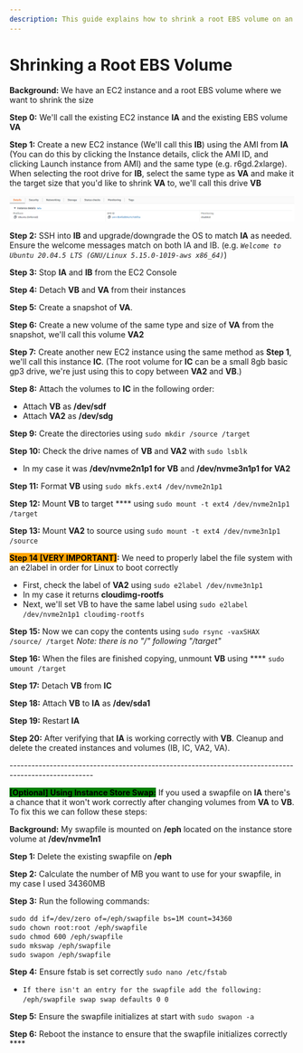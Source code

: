 ```yaml
---
description: This guide explains how to shrink a root EBS volume on an AWS EC2
---
```


# Shrinking a Root EBS Volume

**Background:** We have an EC2 instance and a root EBS volume where we want to shrink the size

**Step 0:** We'll call the existing EC2 instance **IA** and the existing EBS volume **VA**

**Step 1:** Create a new EC2 instance (We'll call this **IB**) using the AMI from **IA** (You can do this by clicking the Instance details, click the AMI ID, and clicking Launch instance from AMI) and the same type (e.g. r6gd.2xlarge). When selecting the root drive for **IB**, select the same type as **VA** and make it the target size that you'd like to shrink **VA** to, we'll call this drive **VB**

![](../.gitbook/assets/image.png)

**Step 2:** SSH into **IB** and upgrade/downgrade the OS to match **IA** as needed. Ensure the welcome messages match on both IA and IB. (e.g. _`Welcome to Ubuntu 20.04.5 LTS (GNU/Linux 5.15.0-1019-aws x86_64)`_)

**Step 3:** Stop **IA** and **IB** from the EC2 Console

**Step 4:** Detach **VB** and **VA** from their instances

**Step 5:** Create a snapshot of **VA**.

**Step 6:** Create a new volume of the same type and size of **VA** from the snapshot, we'll call this volume **VA2**

**Step 7:** Create another new EC2 instance using the same method as **Step 1**, we'll call this instance **IC**. (The root volume for **IC** can be a small 8gb basic gp3 drive, we're just using this to copy between **VA2** and **VB**.)

**Step 8:** Attach the volumes to **IC** in the following order:&#x20;

* Attach **VB** as **/dev/sdf**&#x20;
* Attach **VA2** as **/dev/sdg**

**Step 9:** Create the directories using `sudo mkdir /source /target`

**Step 10:** Check the drive names of **VB** and **VA2** with `sudo lsblk`

* In my case it was **/dev/nvme2n1p1 for VB** and **/dev/nvme3n1p1 for VA2**

**Step 11:** Format **VB** using `sudo mkfs.ext4 /dev/nvme2n1p1`

**Step 12:** Mount **VB** to target **** using `sudo mount -t ext4 /dev/nvme2n1p1 /target`

**Step 13:** Mount **VA2** to source using `sudo mount -t ext4 /dev/nvme3n1p1 /source`

<mark style="background-color:orange;">**Step 14 \[VERY IMPORTANT]**</mark>**:**  We need to properly label the file system with an e2label in order for Linux to boot correctly

* First, check the label of **VA2** using `sudo e2label /dev/nvme3n1p1`
* In my case it returns **cloudimg-rootfs**
* Next, we'll set VB to have the same label using `sudo e2label /dev/nvme2n1p1 cloudimg-rootfs`

**Step 15:** Now we can copy the contents using `sudo rsync -vaxSHAX /source/ /target` _Note: there is no "/" following "/target"_

**Step 16:** When the files are finished copying, unmount **VB** using **** `sudo umount /target`

**Step 17:** Detach **VB** from **IC**

**Step 18:** Attach **VB** to **IA** as **/dev/sda1**

**Step 19:** Restart **IA**

**Step 20:** After verifying that **IA** is working correctly with **VB**. Cleanup and delete the created instances and volumes (IB, IC, VA2, VA).

\-----------------------------------------------------------------------------------------------------

<mark style="background-color:green;">**\[Optional] Using Instance Store Swap:**</mark> If you used a swapfile on **IA** there's a chance that it won't work correctly after changing volumes from **VA** to **VB**. To fix this we can follow these steps:&#x20;

**Background:** My swapfile is mounted on **/eph** located on the instance store volume at **/dev/nvme1n1**

**Step 1:** Delete the existing swapfile on **/eph**

**Step 2:** Calculate the number of MB you want to use for your swapfile, in my case I used 34360MB

**Step 3:** Run the following commands:

```
sudo dd if=/dev/zero of=/eph/swapfile bs=1M count=34360
sudo chown root:root /eph/swapfile
sudo chmod 600 /eph/swapfile
sudo mkswap /eph/swapfile
sudo swapon /eph/swapfile
```

**Step 4:** Ensure fstab is set correctly `sudo nano /etc/fstab`

* `If there isn't an entry for the swapfile add the following: /eph/swapfile swap swap defaults 0 0`

**Step 5:** Ensure the swapfile initializes at start with `sudo swapon -a`

**Step 6:** Reboot the instance to ensure that the swapfile initializes correctly ****&#x20;
